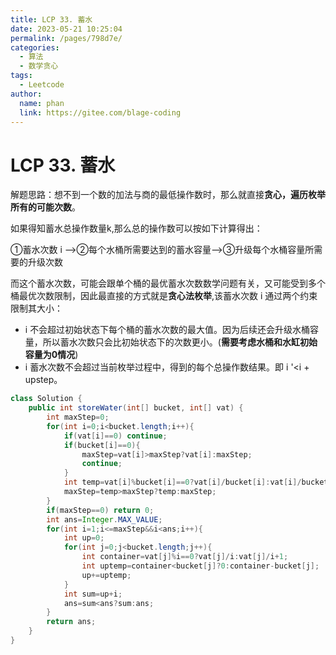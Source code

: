 ```yaml
---
title: LCP 33. 蓄水
date: 2023-05-21 10:25:04
permalink: /pages/798d7e/
categories:
  - 算法
  - 数学贪心
tags:
  - Leetcode
author: 
  name: phan
  link: https://gitee.com/blage-coding
---
```

# LCP 33. 蓄水

解题思路：想不到一个数的加法与商的最低操作数时，那么就直接**贪心，遍历枚举所有的可能次数**。

如果得知蓄水总操作数量k,那么总的操作数可以按如下计算得出：

①蓄水次数 i —>②每个水桶所需要达到的蓄水容量—>③升级每个水桶容量所需要的升级次数

而这个蓄水次数，可能会跟单个桶的最优蓄水次数数学问题有关，又可能受到多个桶最优次数限制，因此最直接的方式就是**贪心法枚举**,该蓄水次数 i 通过两个约束限制其大小：

- i 不会超过初始状态下每个桶的蓄水次数的最大值。因为后续还会升级水桶容量，所以蓄水次数只会比初始状态下的次数更小。(**需要考虑水桶和水缸初始容量为0情况**)
- i 蓄水次数不会超过当前枚举过程中，得到的每个总操作数结果。即 i '<i + upstep。

```java
class Solution {
    public int storeWater(int[] bucket, int[] vat) {
        int maxStep=0;
        for(int i=0;i<bucket.length;i++){
            if(vat[i]==0) continue;
            if(bucket[i]==0){
                maxStep=vat[i]>maxStep?vat[i]:maxStep;
                continue;
            }
            int temp=vat[i]%bucket[i]==0?vat[i]/bucket[i]:vat[i]/bucket[i]+1;
            maxStep=temp>maxStep?temp:maxStep;
        }
        if(maxStep==0) return 0;
        int ans=Integer.MAX_VALUE;
        for(int i=1;i<=maxStep&&i<ans;i++){
            int up=0;
            for(int j=0;j<bucket.length;j++){
                int container=vat[j]%i==0?vat[j]/i:vat[j]/i+1;
                int uptemp=container<bucket[j]?0:container-bucket[j];
                up+=uptemp;
            }
            int sum=up+i;
            ans=sum<ans?sum:ans;
        }
        return ans;
    }
}
```

